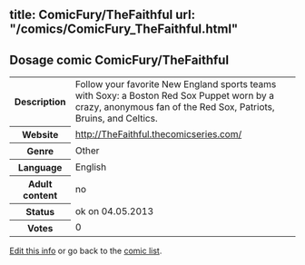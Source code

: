 title: ComicFury/TheFaithful
url: "/comics/ComicFury_TheFaithful.html"
---
Dosage comic ComicFury/TheFaithful
-----------------------------------------

<p id="msg"></p>
<script type="text/javascript">
if (window.location.search === '?edit_info_mail=sent_ok') {
  var elem = document.getElementById("msg");
  elem.innerHTML = 'Edited information sucessfully sent for review, which is usually done daily. Thanks!';
  elem.className = 'ok';
}
</script>
<table class="comicinfo">
<tr>
<th>Description</th><td>Follow your favorite New England sports teams with Soxy: a Boston Red Sox Puppet worn by a crazy, anonymous fan of the Red Sox, Patriots, Bruins, and Celtics.</td>
</tr>
<tr>
<th>Website</th><td><a href="http://TheFaithful.thecomicseries.com/">http://TheFaithful.thecomicseries.com/</a></td>
</tr>
<tr>
<th>Genre</th><td>Other</td>
</tr>
<tr>
<th>Language</th><td>English</td>
</tr>
<tr>
<th>Adult content</th><td>no</td>
</tr>
<tr>
<th>Status</th><td>ok on 04.05.2013</td>
</tr>
<tr>
<th>Votes</th><td>0</td>
</tr>
</table>

[Edit this info](ComicFury_TheFaithful_edit.html) or go back to the [comic list](../comic-index.html).
